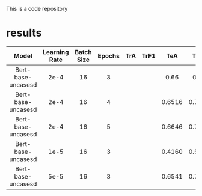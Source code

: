 This is a code repository

# results

|Model              |Learning Rate  |Batch Size |Epochs |TrA    |TrF1   |TeA    |TeF1   |Time       |device   |
|:--:               |:--:           |:--:       |:--:   |:--:   |:--:   |:--:   |:--:   |:--:       |:--:     |
|Bert-base-uncasesd |2e-4           |16         |3      |       |       |0.66   |0.78   |           |M3       |
|Bert-base-uncasesd |2e-4           |16         |4      |       |       |0.6516 |0.7773 |25m54.8s   |RTX4060Ti16G|
|Bert-base-uncasesd |2e-4           |16         |5      |       |       |0.6646 |0.7832 |21m3.1s    |RTX4060Ti16G|
|Bert-base-uncasesd |1e-5           |16         |3      |       |       |0.4160 |0.5503 |17m46.5s   |RTX4060Ti16G|
|Bert-base-uncasesd |5e-5           |16         |3      |       |       |0.6541 |0.7800 |17m56.8s   |RTX4060Ti16G|